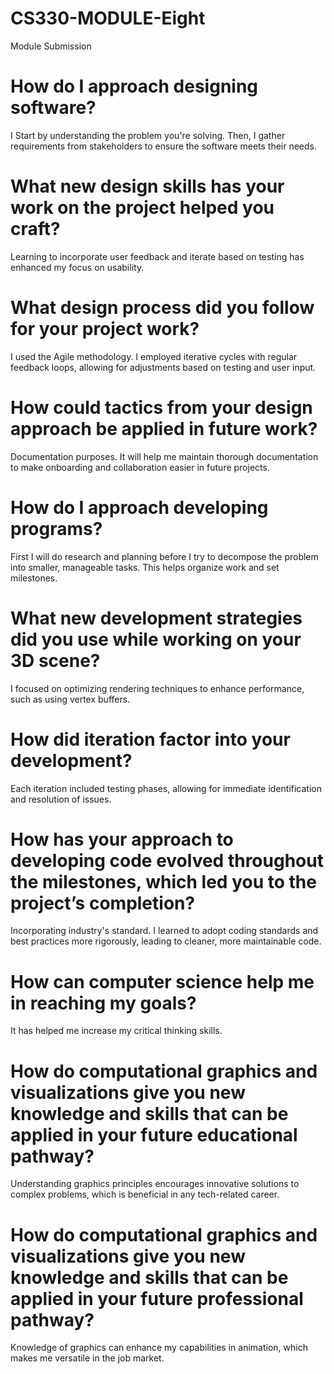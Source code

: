 # CS330-MODULE-Eight
Module Submission
# How do I approach designing software?
I Start by understanding the problem you're solving. Then, I gather requirements from stakeholders to ensure the software meets their needs.
# What new design skills has your work on the project helped you craft? 
Learning to incorporate user feedback and iterate based on testing has enhanced my focus on usability.
# What design process did you follow for your project work? 
I used the Agile methodology. I employed iterative cycles with regular feedback loops, allowing for adjustments based on testing and user input.
# How could tactics from your design approach be applied in future work? 
Documentation purposes. It will help me maintain thorough documentation to make onboarding and collaboration easier in future projects.
# How do I approach developing programs? 
First I will do research and planning before I try to decompose the problem into smaller, manageable tasks. This helps organize work and set milestones.
# What new development strategies did you use while working on your 3D scene? 
I focused on optimizing rendering techniques to enhance performance, such as using vertex buffers.
# How did iteration factor into your development? 
Each iteration included testing phases, allowing for immediate identification and resolution of issues.
# How has your approach to developing code evolved throughout the milestones, which led you to the project’s completion? 
Incorporating industry's standard. I learned to adopt coding standards and best practices more rigorously, leading to cleaner, more maintainable code. 
# How can computer science help me in reaching my goals? 
It has helped me increase my critical thinking skills. 
# How do computational graphics and visualizations give you new knowledge and skills that can be applied in your future educational pathway? 
Understanding graphics principles encourages innovative solutions to complex problems, which is beneficial in any tech-related career.
# How do computational graphics and visualizations give you new knowledge and skills that can be applied in your future professional pathway? 
Knowledge of graphics can enhance my capabilities in animation, which makes me versatile in the job market. 
